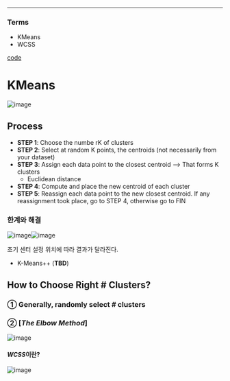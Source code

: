 ****
### Terms
- KMeans
- WCSS

[code](https://github.com/EricChoii/ai-boot-camp-ablearn/blob/main/ai/unsupervised-learning/clustering/codes/k_means_clustering.ipynb)

# KMeans
![image](https://user-images.githubusercontent.com/39285147/178481551-a473b830-a736-460a-be3d-99b3e63d48d6.png)

## Process
- **STEP 1**: Choose the numbe rK of clusters
- **STEP 2**: Select at random K points, the centroids (not necessarily from your dataset)
- **STEP 3**: Assign each data point to the closest centroid --> That forms K clusters
  - Euclidean distance
- **STEP 4**: Compute and place the new centroid of each cluster
- **STEP 5**: Reassign each data point to the new closest centroid. If any reassignment took place, go to STEP 4, otherwise go to FIN 

### 한계와 해결
![image](https://user-images.githubusercontent.com/39285147/178483148-06b9e317-8101-4467-b919-b64bb84e8a6b.png)![image](https://user-images.githubusercontent.com/39285147/178483167-e02479d0-94ff-4202-bbcd-84c0a04c4732.png)

초기 센터 설정 위치에 따라 결과가 달라진다.
- K-Means++ (**TBD**)

## How to Choose Right # Clusters?
### ① Generally, randomly select # clusters  

### ② [*The Elbow Method*]

![image](https://user-images.githubusercontent.com/39285147/178484283-93d34416-e1cc-4271-a6c7-8977c46f0157.png)

#### *WCSS*이란?

![image](https://user-images.githubusercontent.com/39285147/178485050-9d389d0b-e8c3-4dad-b736-c529f708bf58.png)
